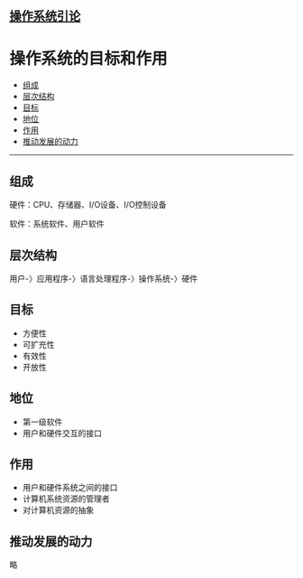 ## [操作系统引论](../操作系统原理.md)
# 操作系统的目标和作用
<!-- vscode-markdown-toc -->
* [组成](#)
* [层次结构](#-1)
* [目标](#-1)
* [地位](#-1)
* [作用](#-1)
* [推动发展的动力](#-1)

<!-- vscode-markdown-toc-config
	numbering=false
	autoSave=true
	/vscode-markdown-toc-config -->
<!-- /vscode-markdown-toc -->
---
## <a name=''></a>组成

硬件：CPU、存储器、I/O设备、I/O控制设备

软件：系统软件、用户软件

## <a name='-1'></a>层次结构

用户-〉应用程序-〉语言处理程序-〉操作系统-〉硬件

## <a name='-1'></a>目标
* 方便性
* 可扩充性
* 有效性
* 开放性

## <a name='-1'></a>地位

* 第一级软件
* 用户和硬件交互的接口

## <a name='-1'></a>作用
* 用户和硬件系统之间的接口
* 计算机系统资源的管理者
* 对计算机资源的抽象

## <a name='-1'></a>推动发展的动力
略